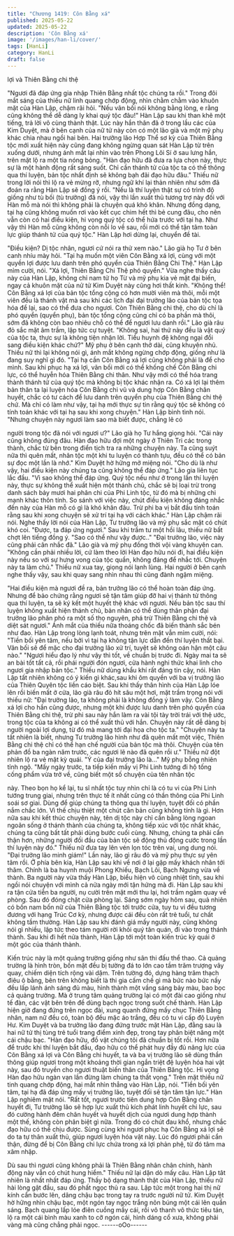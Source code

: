 ```yaml
---
title: "Chương 1419: Côn Bằng xá"
published: 2025-05-22
updated: 2025-05-22
description: 'Côn Bằng xá'
image: '/images/han-li/cover/'
tags: [HanLi]
category: HanLi
draft: false
---
```


lợi và Thiên Bằng chi thệ

"Ngươi đã đáp ứng gia nhập Thiên Bằng nhất tộc chúng ta rồi."
Trong đôi mắt sáng của thiếu nữ linh quang chớp động, nhìn
chằm chằm vào khuôn mặt của Hàn Lập, chậm rãi hỏi.
"Nếu vãn bối nói không bằng lòng, e rằng cũng không thể dễ dàng
ly khai quý tộc đâu!" Hàn Lập sau khi than khẽ một tiếng, trả lời vô
cùng thành thật.
Lúc này hắn thân đã ở trong lầu các của Kim Duyệt, mà ở bên
cạnh của nữ tử này còn có một lão già và một mỹ phụ khác chia
nhau ngồi hai bên.
Hai trưởng lão Hợp Thể sơ kỳ của Thiên Bằng tộc mới xuất hiện
này cũng đang không ngừng quan sát Hàn Lập từ trên xuống
dưới, nhưng ánh mắt lại nhìn vào trên Phong Lôi Sí ở sau lưng
hắn, trên mặt lộ ra một tia nóng bỏng.
"Hàn đạo hữu đã đưa ra lựa chọn này, thực sự là một hành động
rất sáng suốt. Chỉ cần thánh tử của tộc ta có thể thông qua thí
luyện, bản tộc nhất định sẽ không bạh đãi đạo hữu đâu." Thiếu nữ
trong lời nói thì lộ ra vẻ mừng rỡ, nhưng ngữ khí lại thản nhiên
như sớm đã đoán ra rằng Hàn Lập sẽ đồng ý rồi.
"Nếu là thí luyện thật sự có trình độ giống như tù bối (tù trưởng)
đã nói, vậy thì lần xuất thủ tương trợ này đối với Hàn mỗ mà nói
thì không phải là chuyện quá khó khăn. Nhưng đồng dạng, tại hạ
cũng không muốn rơi vào kết cục chim hết thì bẻ cung đâu, cho
nên vẫn còn có hai điều kiện, hi vọng quý tộc có thể hứa trước với
tại hạ. Như vậy thì Hàn mỗ cũng không còn nỗi lo về sau, rồi mới
có thể tận tâm toàn lực giúp thánh tử của quý tộc." Hàn Lập hơi
dừng lại, chuyển đề tài.

"Điều kiện? Dị tộc nhân, ngươi cứ nói ra thử xem nào." Lão già họ
Tư ở bên canh nhíu mày hỏi.
"Tại hạ muốn một viên Côn Bằng xá lợi, cùng với một quyền lợi
được lưu danh trên phó quyển của Thiên Bằng Chi Thệ." Hàn Lập
mỉm cười, nói.
"Xá lợi, Thiên Bằng Chi Thệ phó quyển." Vừa nghe thấy câu này
của Hàn Lập, không chỉ nam tử họ Từ và mỹ phụ kia vẻ mặt đại
biến, ngay cả khuôn mặt của nử tử Kim Duyệt này cũng hơi thất
kinh.
"Không thể! Côn Bằng xá lợi của bản tộc tổng cộng có hơn mười
viên mà thôi, mỗi một viên đều là thánh vật mà sau khi các lịch đại
đại trưởng lão của bản tộc tọa hóa để lại, sao có thể đưa cho
ngươi. Còn Thiên Bằng chi thệ, cho dù chỉ là phó quyển (quyển
phụ), bản tộc tổng cộng cũng chỉ có ba phần mà thôi, sớm đã
không còn bao nhiêu chỗ có thể để ngươi lưu danh rồi."
Lão già râu đỏ sắc mặt âm trầm, lập tức cự tuyệt.
"Không sai, hai thứ này đều là vật quý của tộc ta, thực sự là
không tiện nhận lời. Tiểu huynh đệ không ngại đổi sang điều kiện
khác chứ?" Mỹ phụ ở bên cạnh thở dài, cũng khuyên nhủ.
Thiếu nữ thì lại không nói gì, ánh mắt không ngừng chớp động,
giống như là đang suy nghĩ gì đó.
"Tại hạ cần Côn Bằng xá lợi cũng không phải là để cho mình. Sau
khi phục hạ xá lợi, vãn bối mới có thể khống chế Côn Bằng chi
lực, có thể huyễn hóa Thiên Bằng chi thân. Như vậy mới có thể
hóa trang thành thánh tử của quý tộc mà không bị tộc khác nhận
ra. Có xá lợi lại thêm bản thân ta lại luyện hóa Côn Bằng chi vũ và
dung hợp Côn Bằng chân huyết, chắc có tư cách để lưu danh trên
quyển phụ của Thiên Bằng chi thệ chứ. Mà chỉ có làm như vậy, tại
hạ mới thực sự tin rằng quý tộc sẽ không có tính toán khác với tại
hạ sau khi xong chuyện." Hàn Lập bình tình nói.
"Nhưng chuyện này ngươi làm sao mà biết được, chẳng lẽ có

người trong tộc đã nói với ngươi ư?" Lão già họ Tư hắng giọng
hỏi.
"Cái này cũng không đúng đâu. Hàn đạo hữu đợi một ngày ở
Thiên Tri các trong thành, chắc từ bên trong điển tịch tra ra những
chuyện này. Ta cũng suýt nữa thì quên mất, nhân tộc một khi tu
luyện có thành tựu, đều có thể có bản sự đọc một lần là nhớ." Kim
Duyệt hờ hững mở miệng nói.
"Cho dù là như vậy, hai điều kiện này chúng ta cũng không thể
đáp ứng." Lão gia liên tục lắc đầu.
"Vì sao không thể đáp ứng. Quý tộc nếu như ở trong lần thí luyện
này, thực sự không thể xuất hiện một thánh chủ, chắc sẽ bị loại
trừ trong danh sách bảy mươi hai phân chi của Phi Linh tộc, từ đó
mà bị những chi mạnh khác thôn tính. So sánh với việc này, chút
điều kiện không đáng nhắc đến này của Hàn mỗ có gì là khó khăn
đâu. Trừ phi ba vị bắt đầu tính toán rằng sau khi xong chuyện sẽ
xử trí tại hạ với cách khác." Hàn Lập chậm rãi nói.
Nghe thấy lời nói của Hàn Lập, Tư trưởng lão và mỹ phụ sắc mặt
có chút khó coi.
"Được, ta đáp ứng ngươi." Sau khi trầm tư một hồi lâu, thiếu nữ
bất chợt lên tiếng đồng ý.
"Sao có thể như vậy được.."
"Đại trưởng lão, việc này cũng phải cân nhắc đã."
Lão già và mỹ phụ đồng thời vội vàng khuyên can.
"Không cần phải nhiều lời, cứ làm theo lời Hàn đạo hữu nói đi, hai
điều kiện này nếu so với sự hưng vong của tộc quần, không đáng
để nhắc tới. Chuyện này ta làm chủ." Thiếu nữ xua tay, giọng nói
lạnh lùng.
Hai người ở bên cạnh nghe thấy vậy, sau khi quay sang nhìn
nhau thì cũng đành ngậm miệng.

"Hai điều kiện mà ngươi đề ra, bản trưởng lão có thể hoàn toàn
đáp ứng. Nhưng để bảo chứng rằng ngươi sẽ tận tâm giúp đỡ hai
vị thánh tử thông qua thí luyện, ta sẽ ký kết một huyết thệ khác
với ngươi. Nếu bản tộc sau thí luyện không xuất hiện thánh chủ,
bản nhân có thể dùng thân phận đại trưởng lão phân phó ra một
số thọ nguyên, phá trừ Thiên Bằng chi thệ và diệt sát ngươi." Ánh
mắt của thiếu nữa thoáng chốc đã biến thành sắc bén như đao.
Hàn Lập trong lòng lạnh toát, nhưng trên mặt vẫn mỉm cười, nói:
"Tiền bối yên tâm, nếu bởi vì tại hạ không tận lực dẫn đến thí
luyện thất bại. Vãn bối sẽ để mặc cho đại trưởng lão xử trí, tuyệt
sẽ không oán hận một câu nào."
"Ngươi hiểu đạo lý như vậy thì tốt, về chuẩn bị trước đi. Ngày mai
ta sẽ an bài tốt tất cả, rồi phái người đón ngươi, cửa hành nghi
thức khai linh cho ngươi gia nhập bản tộc." Thiếu nữ dùng khẩu
khí rất đáng tin cậy, nói.
Hàn Lập tất nhiên không có ý kiến gì khác,sau khi ôm quyền với
ba vị trưởng lão của Thiên Quyên tộc liền cáo biệt.
Sau khi thấy thân hình của Hàn Lập lóe lên rồi biến mất ở cửa,
lão già râu đỏ hít sâu một hơi, mặt trầm trọng nói với thiếu nữ:
"Đại trưởng lão, ta không phải là không đồng ý làm vậy. Côn Bằng
xá lợi cho hắn cũng được, nhưng một khi được lưu danh trên phó
quyển của Thiên Bằng chi thệ, trừ phi sau này hắn làm ra vài tội
tày trời trái với thệ ước, trong tộc của ta không ai có thể xuất thủ
với hắn. Chuyện này rất dễ dàng bị người ngoài lợi dụng, từ đó
mà mang tới đại họa cho tộc ta."
"Chuyện này ta tất nhiên là biết, nhưng Tư trưởng lão hình như đã
quên mất một việc, Thiên Bằng chi thệ chỉ có thể hạn chế người
của bản tộc mà thôi. Chuyện của tên phản đồ ba ngàn năm trước,
các ngươi lẽ nào đã quên rồi ư." Thiếu nữ đột nhiên lộ ra vẻ mặt
kỳ quái.
"Ý của đại trưởng lão là..." Mỹ phụ bỗng nhiên tỉnh ngộ.
"Mấy ngày trước, ta tiếp kiến mấy vị Phi Linh tướng đi hộ tống
cống phẩm vừa trở về, cũng biết một số chuyện của tên nhân tộc

này. Theo bọn họ kể lại, tu sĩ nhất tộc tuy nhìn chỉ là có tu vi của
Phi Linh tướng trung giai, nhưng trên thực tế ít nhất cũng có thần
thông của Phi Linh soái sơ giai. Dùng để giúp chúng ta thông qua
thí luyện, tuyệt đối có phần nắm chắc lớn. Vì thế chịu thiệt một
chút căn bản cũng không tính là gì. Hơn nữa sau khi kết thúc
chuyện này, tên dị tộc này chỉ cần bằng lòng ngoan ngoãn sống ở
thánh thành của chúng ta, không tiếp xúc với tộc nhất khác,
chúng ta cũng bất tất phải dùng bước cuối cùng. Nhưng, chúng ta
phải cẩn thận hơn, những người đối đầu của bản tộc sẽ động thủ
động cước trong lần thí luyện này đó." Thiếu nữ đưa tay lên vén
lọn tóc trên vai, ung dung nói.
"Đại trưởng lão minh giám!" Lần này, lão gì râu đỏ và mỹ phụ thực
sự yên tâm rồi.
Ở phía bên kia, Hàn Lập sau khi về nơi ở lại gặp mấy khách nhân
tới thăm.
Chính là ba huynh muội Phong Khiếu, Bạch Lôi, Bạch Ngưng vừa
về thành.
Ba người này vừa thấy Hàn Lập, biểu hiện vô cùng nhiệt tình, sau
khi ngồi nói chuyện với mình cả nửa ngày mới tận hứng mà đi.
Hàn Lập sau khi ra tận cửa tiễn ba người, nụ cười trên mặt mới
thu lại, hơi trầm ngâm quay về phòng. Sau đó đóng chặt cửa
phòng lại.
Sáng sớm ngày hôm sau, quả nhiên có bốn nam bốn nữ của
Thiên Bằng tộc tới trước cửa, tuy tu vi đều tương đương với hạng
Trúc Cơ kỳ, nhưng được cái đều còn rất trẻ tuổi, tư chất không
tầm thường.
Hàn Lập sau khi đánh giá mấy người này, cũng không nói gì
nhiều, lập tức theo tám người rời khỏi quý tân quán, đi vào trong
thánh thành.
Sau khi đi hết nửa thành, Hàn Lập tới một toàn kiến trúc kỳ quái ở
một góc của thánh thành.

Kiến trúc này là một quảng trường giống như sân thi đấu thể thao.
Cả quảng trường là hình tròn, bốn mặt đều bị tường đá to lớn cao
tầm trăm trượng vây quay, chiếm diện tích rộng vài dặm.
Trên tường đó, dựng hàng trăm thạch điêu ô bằng, bên trên
không biết là thi gia cấm chế gì mà bức nào bức nấy đều lấp lánh
ánh sáng đủ màu, hình thành một vầng sáng bảy màu, bao bọc
cả quảng trường.
Mà ở trung tâm quảng trường lại có một đài cao giống như tế
đàn, các vật bên trên đề dùng bạch ngọc trong suốt chế thành.
Hàn Lập hiện giờ đang đứng trên ngọc đài, xung quanh đứng
mấy chục Thiên Bằng nhân, nam nữ đều có, toàn bộ đều mặc áo
trắng, đều có tu vi cấp độ Luyện Hư.
Kim Duyệt và ba trưởng lão đang đứng trước mặt Hàn Lập, đằng
sau là hai nữ tử thị tùng trẻ tuổi trang điểm xinh đẹp, trong tay
phân biệt nâng một cái chậu bạc.
"Hàn đạo hữu, đồ vật chúng tôi đã chuẩn bị tốt rồi. Hơn nữa để
trước khi thí luyện bắt đầu, đạo hữu có thể phát huy đầy đủ năng
lực của Côn Bằng xá lợi và Côn Bằng chi huyết, ta và ba vị trưởng
lão sẽ dùng thần thông giúp ngươi trong một khoảng thời gian
ngắn triệt đệ luyện hóa hai vật này, sau đó truyền cho ngươi thuật
biến thân của Thiên Băng tộc. Hi vọng Hàn đạo hữu ngàn vạn lần
đừng làm chúng ta thất vọng." Trên mặt thiếu nữ tinh quang chớp
động, hai mắt nhìn thẳng vào Hàn Lập, nói.
"Tiền bối yên tâm, tại hạ đã đáp ứng mấy vị trưởng lão, tuyệt đối
sẽ tận tâm tận lực." Hàn Lập nghiêm mặt nói.
"Rất tốt, ngươi trước tiên dung hợp Côn Bằng chân huyết đi, Tư
trưởng lão sẽ hợp lực xuất thủ kích phát linh huyết chi lực, sau đó
cường hành đêm chân huyết và huyết dịch của ngươi dung hợp
thành một thế, không còn phân biệt gì nữa. Trong đó có chút đau
khổ, nhưng chắc đạo hữu có thể chịu được. Sùng cùng khi ngươi
phục hạ Côn Bằng xá lợi sẽ do ta tự thân xuất thủ, giúp ngươi
luyện hóa vật này. Lúc đó ngươi phải cẩn thận, đừng để bị Côn
Bằng chi lực chứa trong xá lợi phản phệ, từ đó tâm ma xâm nhập.

Dù sau thì ngươi cũng không phải là Thiên Bằng nhân chân
chính, hành động này vẫn có chút hung hiểm." Thiếu nữ lại dặn
dò mấy câu.
Hàn Lập tât nhiên là nhất nhất đáp ứng.
Thấy bộ dạng thành thật của Hàn Lập, thiếu nữ hài lòng gật đầu,
sau đó phất ngọc thủ ra sau.
Lập tức một trong hai thị nữ kính cẩn bước lên, dâng chậu bạc
trong tay ra trước người nữ tử.
Kim Duyệt hờ hững nhìn chậu bạc, một ngón tay ngọc trắng nõn
búng một cái lên quần sáng.
Bạch quang lấp lóe điên cuồng mấy cái, rồi vô thanh vô thức tiêu
tán, lộ ra một cái bình màu xanh to cỡ ngón cái, hình dáng cổ
xưa, không phải vàng mà cũng chẳng phải ngọc.
------oOo------

